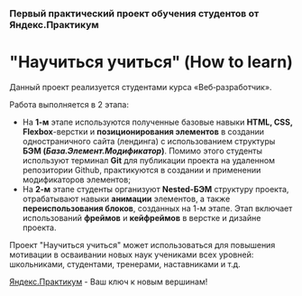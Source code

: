 ### Первый практический проект обучения студентов от Яндекс.Практикум
# "Научиться учиться" (How to learn)

Данный проект реализуется студентами курса «Веб‑разработчик».

Работа выполняется в 2 этапа:

* На **1-м** этапе используются полученные базовые навыки **HTML, CSS, Flexbox**-верстки и **позиционирования элементов** в создании одностраничного сайта (лендинга) с использованием структуры **БЭМ (*База.Элемент.Модификатор*)**. Помимо этого студенты используют терминал **Git** для публикации проекта на удаленном репозитории Github, практикуются в создании и применении модификаторов элементов;
* На **2-м** этапе студенты организуют **Nested-БЭМ** структуру проекта, отрабатывают навыки **анимации** элементов, а также **переиспользования блоков**, созданных на 1-м этапе. Этап включает использований **фреймов** и **кейфреймов** в верстке и дизайне проекта.

Проект "Научиться учиться" может использоваться для повышения мотивации в осваивании новых наук учениками всех уровней: школьниками, студентами, тренерами, наставниками и т.д.

[Яндекс.Практикум](https://practicum.yandex.ru "Повернуть ключик к новым вершинам") - Ваш ключ к новым вершинам!
